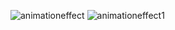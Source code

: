 ![animationeffect](https://user-images.githubusercontent.com/113463671/193413691-0e233079-4cc4-45a2-9f24-97e45a15dcb8.png)
![animationeffect1](https://user-images.githubusercontent.com/113463671/193413694-10a2205a-6834-4d2a-9bf8-2b9ac7561961.png)
